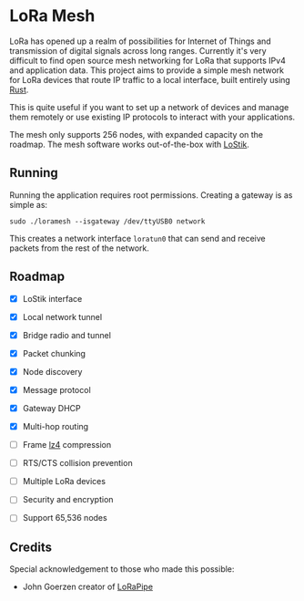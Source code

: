 # LoRa Mesh

LoRa has opened up a realm of possibilities for Internet of Things and 
transmission of digital signals across long ranges. Currently it's very difficult
to find open source mesh networking for LoRa that supports IPv4 and application data.
This project aims to provide a simple mesh network for LoRa devices that route IP
traffic to a local interface, built entirely using [Rust](https://rust-lang.org/).

This is quite useful if you want to set up a network of devices and manage them remotely
or use existing IP protocols to interact with your applications.

The mesh only supports 256 nodes, with expanded capacity on the roadmap. The mesh software 
works out-of-the-box with [LoStik](https://ronoth.com/products/lostik).

## Running

Running the application requires root permissions. Creating a gateway is as simple as:

```
sudo ./loramesh --isgateway /dev/ttyUSB0 network
```

This creates a network interface `loratun0` that can send and receive packets from the rest
of the network.


## Roadmap

- [x] LoStik interface
- [x] Local network tunnel
- [x] Bridge radio and tunnel
- [x] Packet chunking
- [x] Node discovery
- [x] Message protocol
- [x] Gateway DHCP
- [x] Multi-hop routing
- [ ] Frame [lz4](https://docs.rs/crate/lz4-compress/0.1.1/source/src/compress.rs) compression
- [ ] RTS/CTS collision prevention
- [ ] Multiple LoRa devices
- [ ] Security and encryption
- [ ] Support 65,536 nodes


## Credits

Special acknowledgement to those who made this possible:

- John Goerzen creator of [LoRaPipe](https://github.com/jgoerzen/lorapipe) 